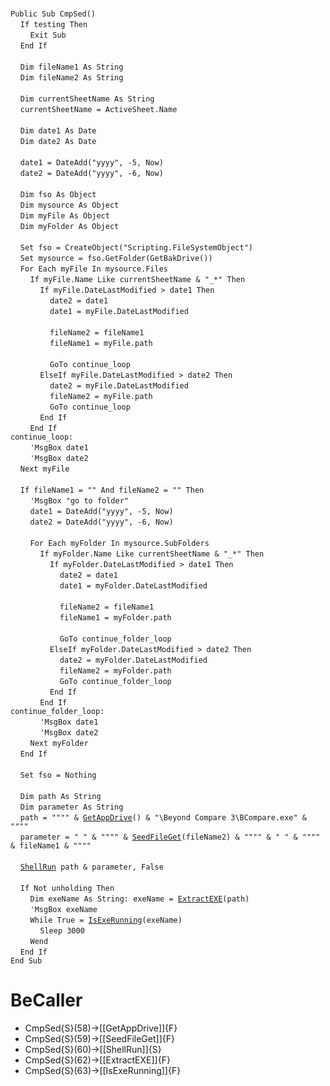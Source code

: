 &nbsp;  &nbsp;  &nbsp;  &nbsp;  
`Public Sub CmpSed()`  
&nbsp;&nbsp;&nbsp;&nbsp;`If testing Then`  
&nbsp;&nbsp;&nbsp;&nbsp;&nbsp;&nbsp;&nbsp;&nbsp;`Exit Sub`  
&nbsp;&nbsp;&nbsp;&nbsp;`End If`  
&nbsp;  &nbsp;  &nbsp;  &nbsp;  
&nbsp;&nbsp;&nbsp;&nbsp;`Dim fileName1 As String`  
&nbsp;&nbsp;&nbsp;&nbsp;`Dim fileName2 As String`  
&nbsp;  &nbsp;  &nbsp;  &nbsp;  
&nbsp;&nbsp;&nbsp;&nbsp;`Dim currentSheetName As String`  
&nbsp;&nbsp;&nbsp;&nbsp;`currentSheetName = ActiveSheet.Name`  
&nbsp;  &nbsp;  &nbsp;  &nbsp;  
&nbsp;&nbsp;&nbsp;&nbsp;`Dim date1 As Date`  
&nbsp;&nbsp;&nbsp;&nbsp;`Dim date2 As Date`  
&nbsp;  &nbsp;  &nbsp;  &nbsp;  
&nbsp;&nbsp;&nbsp;&nbsp;`date1 = DateAdd("yyyy", -5, Now)`  
&nbsp;&nbsp;&nbsp;&nbsp;`date2 = DateAdd("yyyy", -6, Now)`  
&nbsp;  &nbsp;  &nbsp;  &nbsp;  
&nbsp;&nbsp;&nbsp;&nbsp;`Dim fso As Object`  
&nbsp;&nbsp;&nbsp;&nbsp;`Dim mysource As Object`  
&nbsp;&nbsp;&nbsp;&nbsp;`Dim myFile As Object`  
&nbsp;&nbsp;&nbsp;&nbsp;`Dim myFolder As Object`  
&nbsp;  &nbsp;  &nbsp;  &nbsp;  
&nbsp;&nbsp;&nbsp;&nbsp;`Set fso = CreateObject("Scripting.FileSystemObject")`  
&nbsp;&nbsp;&nbsp;&nbsp;`Set mysource = fso.GetFolder(GetBakDrive())`  
&nbsp;&nbsp;&nbsp;&nbsp;`For Each myFile In mysource.Files`  
&nbsp;&nbsp;&nbsp;&nbsp;&nbsp;&nbsp;&nbsp;&nbsp;`If myFile.Name Like currentSheetName & "_*" Then`  
&nbsp;&nbsp;&nbsp;&nbsp;&nbsp;&nbsp;&nbsp;&nbsp;&nbsp;&nbsp;&nbsp;&nbsp;`If myFile.DateLastModified > date1 Then`  
&nbsp;&nbsp;&nbsp;&nbsp;&nbsp;&nbsp;&nbsp;&nbsp;&nbsp;&nbsp;&nbsp;&nbsp;&nbsp;&nbsp;&nbsp;&nbsp;`date2 = date1`  
&nbsp;&nbsp;&nbsp;&nbsp;&nbsp;&nbsp;&nbsp;&nbsp;&nbsp;&nbsp;&nbsp;&nbsp;&nbsp;&nbsp;&nbsp;&nbsp;`date1 = myFile.DateLastModified`  
&nbsp;  &nbsp;  &nbsp;  &nbsp;  
&nbsp;&nbsp;&nbsp;&nbsp;&nbsp;&nbsp;&nbsp;&nbsp;&nbsp;&nbsp;&nbsp;&nbsp;&nbsp;&nbsp;&nbsp;&nbsp;`fileName2 = fileName1`  
&nbsp;&nbsp;&nbsp;&nbsp;&nbsp;&nbsp;&nbsp;&nbsp;&nbsp;&nbsp;&nbsp;&nbsp;&nbsp;&nbsp;&nbsp;&nbsp;`fileName1 = myFile.path`  
&nbsp;  &nbsp;  &nbsp;  &nbsp;  
&nbsp;&nbsp;&nbsp;&nbsp;&nbsp;&nbsp;&nbsp;&nbsp;&nbsp;&nbsp;&nbsp;&nbsp;&nbsp;&nbsp;&nbsp;&nbsp;`GoTo continue_loop`  
&nbsp;&nbsp;&nbsp;&nbsp;&nbsp;&nbsp;&nbsp;&nbsp;&nbsp;&nbsp;&nbsp;&nbsp;`ElseIf myFile.DateLastModified > date2 Then`  
&nbsp;&nbsp;&nbsp;&nbsp;&nbsp;&nbsp;&nbsp;&nbsp;&nbsp;&nbsp;&nbsp;&nbsp;&nbsp;&nbsp;&nbsp;&nbsp;`date2 = myFile.DateLastModified`  
&nbsp;&nbsp;&nbsp;&nbsp;&nbsp;&nbsp;&nbsp;&nbsp;&nbsp;&nbsp;&nbsp;&nbsp;&nbsp;&nbsp;&nbsp;&nbsp;`fileName2 = myFile.path`  
&nbsp;&nbsp;&nbsp;&nbsp;&nbsp;&nbsp;&nbsp;&nbsp;&nbsp;&nbsp;&nbsp;&nbsp;&nbsp;&nbsp;&nbsp;&nbsp;`GoTo continue_loop`  
&nbsp;&nbsp;&nbsp;&nbsp;&nbsp;&nbsp;&nbsp;&nbsp;&nbsp;&nbsp;&nbsp;&nbsp;`End If`  
&nbsp;&nbsp;&nbsp;&nbsp;&nbsp;&nbsp;&nbsp;&nbsp;`End If`  
`continue_loop:`  
&nbsp;&nbsp;&nbsp;&nbsp;&nbsp;&nbsp;&nbsp;&nbsp;`'MsgBox date1`  
&nbsp;&nbsp;&nbsp;&nbsp;&nbsp;&nbsp;&nbsp;&nbsp;`'MsgBox date2`  
&nbsp;&nbsp;&nbsp;&nbsp;`Next myFile`  
&nbsp;  &nbsp;  &nbsp;  &nbsp;  
&nbsp;&nbsp;&nbsp;&nbsp;`If fileName1 = "" And fileName2 = "" Then`  
&nbsp;&nbsp;&nbsp;&nbsp;&nbsp;&nbsp;&nbsp;&nbsp;`'MsgBox "go to folder"`  
&nbsp;&nbsp;&nbsp;&nbsp;&nbsp;&nbsp;&nbsp;&nbsp;`date1 = DateAdd("yyyy", -5, Now)`  
&nbsp;&nbsp;&nbsp;&nbsp;&nbsp;&nbsp;&nbsp;&nbsp;`date2 = DateAdd("yyyy", -6, Now)`  
&nbsp;  &nbsp;  &nbsp;  &nbsp;  
&nbsp;&nbsp;&nbsp;&nbsp;&nbsp;&nbsp;&nbsp;&nbsp;`For Each myFolder In mysource.SubFolders`  
&nbsp;&nbsp;&nbsp;&nbsp;&nbsp;&nbsp;&nbsp;&nbsp;&nbsp;&nbsp;&nbsp;&nbsp;`If myFolder.Name Like currentSheetName & "_*" Then`  
&nbsp;&nbsp;&nbsp;&nbsp;&nbsp;&nbsp;&nbsp;&nbsp;&nbsp;&nbsp;&nbsp;&nbsp;&nbsp;&nbsp;&nbsp;&nbsp;`If myFolder.DateLastModified > date1 Then`  
&nbsp;&nbsp;&nbsp;&nbsp;&nbsp;&nbsp;&nbsp;&nbsp;&nbsp;&nbsp;&nbsp;&nbsp;&nbsp;&nbsp;&nbsp;&nbsp;&nbsp;&nbsp;&nbsp;&nbsp;`date2 = date1`  
&nbsp;&nbsp;&nbsp;&nbsp;&nbsp;&nbsp;&nbsp;&nbsp;&nbsp;&nbsp;&nbsp;&nbsp;&nbsp;&nbsp;&nbsp;&nbsp;&nbsp;&nbsp;&nbsp;&nbsp;`date1 = myFolder.DateLastModified`  
&nbsp;  &nbsp;  &nbsp;  &nbsp;  
&nbsp;&nbsp;&nbsp;&nbsp;&nbsp;&nbsp;&nbsp;&nbsp;&nbsp;&nbsp;&nbsp;&nbsp;&nbsp;&nbsp;&nbsp;&nbsp;&nbsp;&nbsp;&nbsp;&nbsp;`fileName2 = fileName1`  
&nbsp;&nbsp;&nbsp;&nbsp;&nbsp;&nbsp;&nbsp;&nbsp;&nbsp;&nbsp;&nbsp;&nbsp;&nbsp;&nbsp;&nbsp;&nbsp;&nbsp;&nbsp;&nbsp;&nbsp;`fileName1 = myFolder.path`  
&nbsp;  &nbsp;  &nbsp;  &nbsp;  
&nbsp;&nbsp;&nbsp;&nbsp;&nbsp;&nbsp;&nbsp;&nbsp;&nbsp;&nbsp;&nbsp;&nbsp;&nbsp;&nbsp;&nbsp;&nbsp;&nbsp;&nbsp;&nbsp;&nbsp;`GoTo continue_folder_loop`  
&nbsp;&nbsp;&nbsp;&nbsp;&nbsp;&nbsp;&nbsp;&nbsp;&nbsp;&nbsp;&nbsp;&nbsp;&nbsp;&nbsp;&nbsp;&nbsp;`ElseIf myFolder.DateLastModified > date2 Then`  
&nbsp;&nbsp;&nbsp;&nbsp;&nbsp;&nbsp;&nbsp;&nbsp;&nbsp;&nbsp;&nbsp;&nbsp;&nbsp;&nbsp;&nbsp;&nbsp;&nbsp;&nbsp;&nbsp;&nbsp;`date2 = myFolder.DateLastModified`  
&nbsp;&nbsp;&nbsp;&nbsp;&nbsp;&nbsp;&nbsp;&nbsp;&nbsp;&nbsp;&nbsp;&nbsp;&nbsp;&nbsp;&nbsp;&nbsp;&nbsp;&nbsp;&nbsp;&nbsp;`fileName2 = myFolder.path`  
&nbsp;&nbsp;&nbsp;&nbsp;&nbsp;&nbsp;&nbsp;&nbsp;&nbsp;&nbsp;&nbsp;&nbsp;&nbsp;&nbsp;&nbsp;&nbsp;&nbsp;&nbsp;&nbsp;&nbsp;`GoTo continue_folder_loop`  
&nbsp;&nbsp;&nbsp;&nbsp;&nbsp;&nbsp;&nbsp;&nbsp;&nbsp;&nbsp;&nbsp;&nbsp;&nbsp;&nbsp;&nbsp;&nbsp;`End If`  
&nbsp;&nbsp;&nbsp;&nbsp;&nbsp;&nbsp;&nbsp;&nbsp;&nbsp;&nbsp;&nbsp;&nbsp;`End If`  
`continue_folder_loop:`  
&nbsp;&nbsp;&nbsp;&nbsp;&nbsp;&nbsp;&nbsp;&nbsp;&nbsp;&nbsp;&nbsp;&nbsp;`'MsgBox date1`  
&nbsp;&nbsp;&nbsp;&nbsp;&nbsp;&nbsp;&nbsp;&nbsp;&nbsp;&nbsp;&nbsp;&nbsp;`'MsgBox date2`  
&nbsp;&nbsp;&nbsp;&nbsp;&nbsp;&nbsp;&nbsp;&nbsp;`Next myFolder`  
&nbsp;&nbsp;&nbsp;&nbsp;`End If`  
&nbsp;  &nbsp;  &nbsp;  &nbsp;  
&nbsp;&nbsp;&nbsp;&nbsp;`Set fso = Nothing`  
&nbsp;  &nbsp;  &nbsp;  &nbsp;  
&nbsp;&nbsp;&nbsp;&nbsp;`Dim path As String`  
&nbsp;&nbsp;&nbsp;&nbsp;`Dim parameter As String`  
&nbsp;&nbsp;&nbsp;&nbsp;`path = """" & `[`GetAppDrive`](GetAppDrive)`() & "\Beyond Compare 3\BCompare.exe" & """"`  
&nbsp;&nbsp;&nbsp;&nbsp;`parameter = " " & """" & `[`SeedFileGet`](SeedFileGet)`(fileName2) & """" & " " & """" & fileName1 & """"`  
&nbsp;  &nbsp;  &nbsp;  &nbsp;  
&nbsp;&nbsp;&nbsp;&nbsp;[`ShellRun`](ShellRun)` path & parameter, False`  
&nbsp;  &nbsp;  &nbsp;  &nbsp;  
&nbsp;&nbsp;&nbsp;&nbsp;`If Not unholding Then`  
&nbsp;&nbsp;&nbsp;&nbsp;&nbsp;&nbsp;&nbsp;&nbsp;`Dim exeName As String: exeName = `[`ExtractEXE`](ExtractEXE)`(path)`  
&nbsp;&nbsp;&nbsp;&nbsp;&nbsp;&nbsp;&nbsp;&nbsp;`'MsgBox exeName`  
&nbsp;&nbsp;&nbsp;&nbsp;&nbsp;&nbsp;&nbsp;&nbsp;`While True = `[`IsExeRunning`](IsExeRunning)`(exeName)`  
&nbsp;&nbsp;&nbsp;&nbsp;&nbsp;&nbsp;&nbsp;&nbsp;&nbsp;&nbsp;&nbsp;&nbsp;`Sleep 3000`  
&nbsp;&nbsp;&nbsp;&nbsp;&nbsp;&nbsp;&nbsp;&nbsp;`Wend`  
&nbsp;&nbsp;&nbsp;&nbsp;`End If`  
`End Sub`  


# BeCaller
- CmpSed{S}(58)->[[GetAppDrive]]{F}
- CmpSed{S}(59)->[[SeedFileGet]]{F}
- CmpSed{S}(60)->[[ShellRun]]{S}
- CmpSed{S}(62)->[[ExtractEXE]]{F}
- CmpSed{S}(63)->[[IsExeRunning]]{F}

